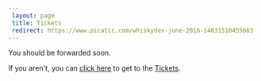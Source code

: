 ```yaml
---
 layout: page
 title: Tickets
 redirect: https://www.picatic.com/whiskydev-june-2016-14631510455663
---
```


You should be forwarded soon.

If you aren't, you can [click here][1] to get to the [Tickets][1].

[1]: https://www.picatic.com/whiskydev-june-2016-14631510455663
